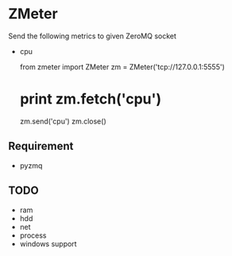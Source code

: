 # ZMeter

Send the following metrics to given ZeroMQ socket

* cpu

  from zmeter import ZMeter
  zm = ZMeter('tcp://127.0.0.1:5555')
  # print zm.fetch('cpu')
  zm.send('cpu')
  zm.close()

## Requirement
* pyzmq

## TODO
* ram
* hdd
* net
* process
* windows support
